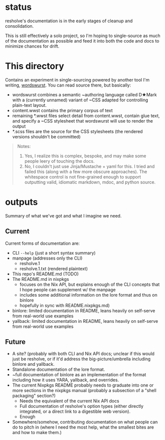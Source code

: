 # status
resholve's documentation is in the early stages of cleanup and consolidation.

This is still effectively a solo project, so I'm hoping to single-source as much of the documentation as possible and feed it into both the code and docs to minimize chances for drift.

# This directory
Contains an experiment in single-sourcing powered by another tool I'm writing, [wordswurst](https://github.com/abathur/wordswurst). You can read source there, but basically:
- wordswurst combines a semantic ~authoring language called D★Mark with a (currently unnamed) variant of ~CSS adapted for controlling plain-text layout.
- content.wwst contains the primary corpus of text
- remaining *.wwst files select detail from content.wwst, contain glue text, and specify a ~CSS stylesheet that wordswurst will use to render the output
- *.scss files are the source for the CSS stylesheets (the rendered versions shouldn't be committed)

> Notes: 
> 1. Yes, I realize this is complex, bespoke, and may make some people leery of touching the docs.
> 2. No, I couldn't just use Jinja/Mustache + yaml for this. I tried and failed this (along with a few more obscure approaches). The whitespace control is not fine-grained enough to support outputting valid, idiomatic markdown, mdoc, and python source.

# outputs
Summary of what we've got and what I imagine we need.

## Current
Current forms of documentation are:
- CLI `--help` (just a short syntax summary)
- manpage (addresses only the CLI)
    - resholve.1
    - resholve.1.txt (rendered plaintext)
- This repo's README.md (TODO)
- The README.md in nixpkgs
    - focuses on the Nix API, but explains enough of the CLI concepts that I hope people can supplement w/ the manpage
    - includes some additional information on the lore format and thus on binlore
    - hopefully in sync with README.nixpkgs.md)
- binlore: limited documentation in README, leans heavily on self-serve from real-world use examples
- yallback: limited documentation in README, leans heavily on self-serve from real-world use examples

## Future
- A site? (probably with both CLI and Nix API docs; unclear if this would just be resholve, or if it'd address the big-picture/umbrella including binlore and yallback.
- Standalone documentation of the lore format.
- ~full documentation of binlore as an implementation of the format including how it uses YARA, yallback, and overrides.
- The current Nixpkgs README probably needs to graduate into one or more sections in the nixpkgs manual (probably a subsection of a "shell packaging" section?)
    - Needs the equivalent of the current Nix API docs
    - Full documentation of resholve's option types (either directly integrated, or a direct link to a digestible web version).
    - Enough
- Somewhere/somehow, contributing documentation on what people can do to pitch in (where I need the most help, what the smallest bites are and how to make them.)
